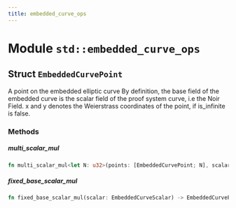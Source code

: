 ```yaml
---
title: embedded_curve_ops
---
```


# Module `std::embedded_curve_ops`

## Struct `EmbeddedCurvePoint`

A point on the embedded elliptic curve
By definition, the base field of the embedded curve is the scalar field of the proof system curve, i.e the Noir Field.
x and y denotes the Weierstrass coordinates of the point, if is_infinite is false.

### Methods

##### multi_scalar_mul

```rust
fn multi_scalar_mul<let N: u32>(points: [EmbeddedCurvePoint; N], scalars: [EmbeddedCurveScalar; N]) -> EmbeddedCurvePoint
```

##### fixed_base_scalar_mul

```rust
fn fixed_base_scalar_mul(scalar: EmbeddedCurveScalar) -> EmbeddedCurvePoint
```

